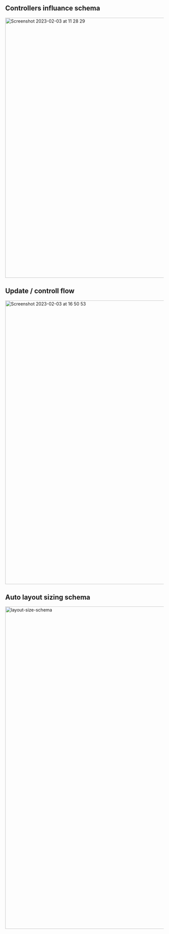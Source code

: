 ## Controllers influance schema

<img width="827" alt="Screenshot 2023-02-03 at 11 28 29" src="https://user-images.githubusercontent.com/11766115/216563791-c4363601-00cd-47ec-a338-95b06baf9e2d.png">

## Update / controll flow

<img width="902" alt="Screenshot 2023-02-03 at 16 50 53" src="https://user-images.githubusercontent.com/11766115/216633721-3cf572ab-0113-4b48-b593-4fb3777a0688.png">

## Auto layout sizing schema

<img width="1025" alt="layout-size-schema" src="https://user-images.githubusercontent.com/11766115/219637702-31d89636-373d-4ad8-8dc8-73f5c79e854b.png">
